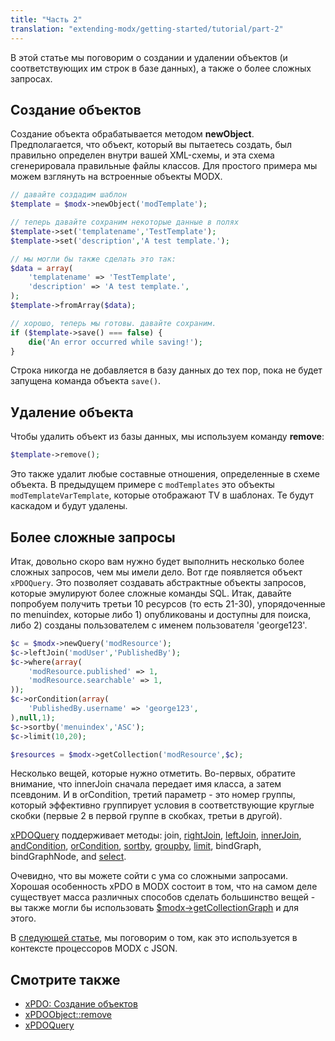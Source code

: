 ```yaml
---
title: "Часть 2"
translation: "extending-modx/getting-started/tutorial/part-2"
---
```


В этой статье мы поговорим о создании и удалении объектов (и соответствующих им строк в базе данных), а также о более сложных запросах.

## Создание объектов

Создание объекта обрабатывается методом **newObject**. Предполагается, что объект, который вы пытаетесь создать, был правильно определен внутри вашей XML-схемы, и эта схема сгенерировала правильные файлы классов. Для простого примера мы можем взглянуть на встроенные объекты MODX.

```php
// давайте создадим шаблон
$template = $modx->newObject('modTemplate');

// теперь давайте сохраним некоторые данные в полях
$template->set('templatename','TestTemplate');
$template->set('description','A test template.');

// мы могли бы также сделать это так:
$data = array(
    'templatename' => 'TestTemplate',
    'description' => 'A test template.',
);
$template->fromArray($data);

// хорошо, теперь мы готовы. давайте сохраним.
if ($template->save() === false) {
    die('An error occurred while saving!');
}
```

Строка никогда не добавляется в базу данных до тех пор, пока не будет запущена команда объекта `save()`.

## Удаление объекта

Чтобы удалить объект из базы данных, мы используем команду **remove**:

```php
$template->remove();
```

Это также удалит любые составные отношения, определенные в схеме объекта. В предыдущем примере с `modTemplates` это объекты `modTemplateVarTemplate`, которые отображают TV в шаблонах. Те будут каскадом и будут удалены.

## Более сложные запросы

Итак, довольно скоро вам нужно будет выполнить несколько более сложных запросов, чем мы имели дело. Вот где появляется объект `xPDOQuery`. Это позволяет создавать абстрактные объекты запросов, которые эмулируют более сложные команды SQL.
Итак, давайте попробуем получить третьи 10 ресурсов (то есть 21-30), упорядоченные по menuindex, которые либо 1) опубликованы и доступны для поиска, либо 2) созданы пользователем с именем пользователя 'george123'.

```php
$c = $modx->newQuery('modResource');
$c->leftJoin('modUser','PublishedBy');
$c->where(array(
    'modResource.published' => 1,
    'modResource.searchable' => 1,
));
$c->orCondition(array(
    'PublishedBy.username' => 'george123',
),null,1);
$c->sortby('menuindex','ASC');
$c->limit(10,20);

$resources = $modx->getCollection('modResource',$c);
```

Несколько вещей, которые нужно отметить. Во-первых, обратите внимание, что innerJoin сначала передает имя класса, а затем псевдоним. И в orCondition, третий параметр - это номер группы, который эффективно группирует условия в соответствующие круглые скобки (первые 2 в первой группе в скобках, третьи в другой).

[xPDOQuery](extending-modx/xpdo/class-reference/xpdoquery "xPDOQuery") поддерживает методы: join, [rightJoin](extending-modx/xpdo/class-reference/xpdoquery/xpdoquery.rightjoin "xPDOQuery.rightJoin"), [leftJoin](extending-modx/xpdo/class-reference/xpdoquery/xpdoquery.leftjoin "xPDOQuery.leftJoin"), [innerJoin](extending-modx/xpdo/class-reference/xpdoquery/xpdoquery.innerjoin "xPDOQuery.innerJoin"), [andCondition](extending-modx/xpdo/class-reference/xpdoquery/xpdoquery.andcondition "xPDOQuery.andCondition"), [orCondition](extending-modx/xpdo/class-reference/xpdoquery/xpdoquery.orcondition "xPDOQuery.orCondition"), [sortby](extending-modx/xpdo/class-reference/xpdoquery/xpdoquery.sortby "xPDOQuery.sortby"), [groupby](extending-modx/xpdo/class-reference/xpdoquery/xpdoquery.groupby "xPDOQuery.groupby"), [limit](extending-modx/xpdo/class-reference/xpdoquery/xpdoquery.limit "xPDOQuery.limit"), bindGraph, bindGraphNode, and [select](extending-modx/xpdo/class-reference/xpdoquery/xpdoquery.select "xPDOQuery.select").

Очевидно, что вы можете сойти с ума со сложными запросами. Хорошая особенность xPDO в MODX состоит в том, что на самом деле существует масса различных способов сделать большинство вещей - вы также могли бы использовать [\$modx->getCollectionGraph](extending-modx/xpdo/retrieving-objects/graphs "getCollectionGraph") и для этого.

В [следующей статье](extending-modx/getting-started/tutorial/part-3 "PHP-кодирование в MODX Revolution, Часть III"), мы поговорим о том, как это используется в контексте процессоров MODX с JSON.

## Смотрите также

-   [xPDO: Создание объектов](extending-modx/xpdo/creating-objects "Создание ")
-   [xPDOObject::remove](extending-modx/xpdo/class-reference/xpdoobject/persistence-methods/remove "remove")
-   [xPDOQuery](extending-modx/xpdo/class-reference/xpdoquery "xPDOQuery")
